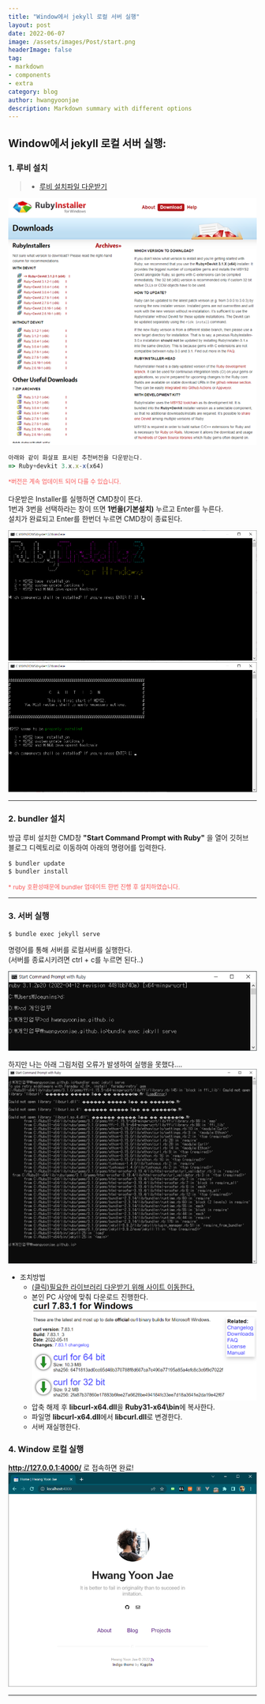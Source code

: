 ```yaml
---
title: "Window에서 jekyll 로컬 서버 실행"
layout: post
date: 2022-06-07
image: /assets/images/Post/start.png
headerImage: false
tag:
- markdown
- components
- extra
category: blog
author: hwangyoonjae
description: Markdown summary with different options
---
```


## Window에서 jekyll 로컬 서버 실행:
### 1. 루비 설치
> * [루비 설치파일 다운받기](https://rubyinstaller.org/downloads/ "지킬테마")

![텍스트](/assets/images/local/ruby%20%EC%84%A4%EC%B9%98%ED%94%84%EB%A1%9C%EA%B7%B8%EB%9E%A8.PNG)
```javascript
아래와 같이 화살표 표시된 추천버전을 다운받는다.
=> Ruby+devkit 3.x.x-x(x64)
```
<span style="color:#FA5858; font-size:12px">*버전은 계속 업데이트 되어 다를 수 있습니다.</span>
<br><br>
다운받은 Installer를 실행하면 CMD창이 뜬다.
<br>
1번과 3번을 선택하라는 창이 뜨면 **1번을(기본설치)** 누르고 Enter를 누른다.
<br>
설치가 완료되고 Enter를 한번더 누르면 CMD창이 종료된다.
<br>

[![텍스트](/assets/images/local/ruby%20%EC%84%A4%EC%B9%98%ED%99%94%EB%A9%B4(1).png)](/assets/images/local/ruby%20%EC%84%A4%EC%B9%98%ED%99%94%EB%A9%B4(1).png)
[![텍스트](/assets/images/local/ruby%20%EC%84%A4%EC%B9%98%ED%99%94%EB%A9%B4(2).png)](/assets/images/local/ruby%20%EC%84%A4%EC%B9%98%ED%99%94%EB%A9%B4(2).png)
* * *

### 2. bundler 설치
방금 루비 설치한 CMD창 **"Start Command Prompt with Ruby"** 을 열어 깃허브 블로그 디렉토리로 이동하여 아래의 명령어를 입력한다.

```javascript
$ bundler update
$ bundler install
```

<span style="color:#FA5858; font-size:12px">* ruby 호환성때문에 bundler 업데이트 한번 진행 후 설치하였습니다.</span>

* * *

### 3. 서버 실행
```javascript
$ bundle exec jekyll serve 
```
명령어를 통해 서버를 로컬서버를 실행한다.
<br>
(서버를 종료시키려면 ctrl + c를 누르면 된다..)

[![텍스트](/assets/images/local/jekyll%20%EC%84%9C%EB%B2%84%20%EC%8B%A4%ED%96%89.PNG)](/assets/images/local/jekyll%20%EC%84%9C%EB%B2%84%20%EC%8B%A4%ED%96%89.PNG)

하지만 나는 아래 그림처럼 오류가 발생하여 실행을 못했다....
[![텍스트](/assets/images/local/jekyll%20%EC%84%9C%EB%B2%84%20%EC%8B%A4%ED%96%89%EC%95%88%EB%90%98%EB%8A%94%20%EA%B2%BD%EC%9A%B0.PNG)](/assets/images/local/jekyll%20%EC%84%9C%EB%B2%84%20%EC%8B%A4%ED%96%89%EC%95%88%EB%90%98%EB%8A%94%20%EA%B2%BD%EC%9A%B0.PNG)

* 조치방법
    + [(클릭)필요한 라이브러리 다운받기 위해 사이트 이동한다.](https://curl.se/windows/ "라이브러리")
    + 본인 PC 사양에 맞춰 다운로드 진행한다.![텍스트](/assets/images/local/%EB%9D%BC%EC%9D%B4%EB%B8%8C%EB%9F%AC%EB%A6%AC%20%EB%8B%A4%EC%9A%B4%ED%81%B4%EB%A6%AD.PNG)
    + 압축 해제 후 **libcurl-x64.dll**을 **Ruby31-x64\bin**에 복사한다.
    + 파일명 **libcurl-x64.dll**에서 **libcurl.dll**로 변경한다.
    + 서버 재실행한다.

### 4. Window 로컬 실행 
**http://127.0.0.1:4000/** 로 접속하면 완료!
![텍스트](/assets/images/local/jekyll%20%EB%A1%9C%EC%BB%AC%20%EC%8B%A4%ED%96%89%ED%99%94%EB%A9%B4.PNG)

* * *